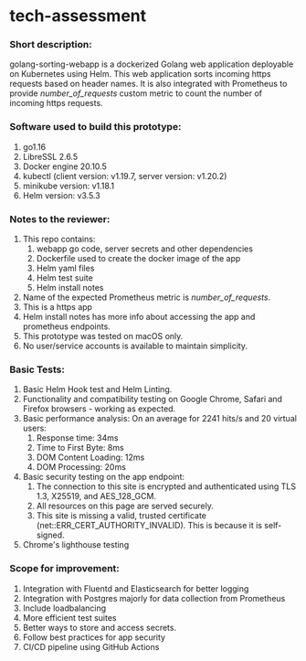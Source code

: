 # tech-assessment

### Short description: 
golang-sorting-webapp is a dockerized Golang web application deployable on Kubernetes using Helm. This web application sorts incoming https requests based on header names. It is also integrated with Prometheus to provide _number_of_requests_ custom metric to count the number of incoming https requests. 

### Software used to build this prototype:
1. go1.16
1. LibreSSL 2.6.5
1. Docker engine 20.10.5
1. kubectl (client version: v1.19.7, server version: v1.20.2)
1. minikube version: v1.18.1
1. Helm version: v3.5.3

### Notes to the reviewer:
1. This repo contains: 
	1. webapp go code, server secrets and other dependencies 
	1. Dockerfile used to create the docker image of the app 
	1. Helm yaml files 
	1. Helm test suite  
	1. Helm install notes
1. Name of the expected Prometheus metric is _number_of_requests_.
1. This is a https app
1. Helm install notes has more info about accessing the app and prometheus endpoints.
1. This prototype was tested on macOS only.
1. No user/service accounts is available to maintain simplicity.

### Basic Tests:
1. Basic Helm Hook test and Helm Linting.
1. Functionality and compatibility testing on Google Chrome, Safari and Firefox browsers - working as expected.
1. Basic performance analysis: On an average for 2241 hits/s and 20 virtual users: 
	1. Response time: 34ms 
	1. Time to First Byte: 8ms
	1. DOM Content Loading: 12ms
	1. DOM Processing: 20ms
1. Basic security testing on the app endpoint:
	1. The connection to this site is encrypted and authenticated using TLS 1.3, X25519, and AES_128_GCM.
	1. All resources on this page are served securely.
	1. This site is missing a valid, trusted certificate (net::ERR_CERT_AUTHORITY_INVALID). This is because it is self-signed. 
1. Chrome's lighthouse testing

### Scope for improvement:
1. Integration with Fluentd and Elasticsearch for better logging
1. Integration with Postgres majorly for data collection from Prometheus
1. Include loadbalancing
1. More efficient test suites
1. Better ways to store and access secrets.
1. Follow best practices for app security
1. CI/CD pipeline using GitHub Actions
